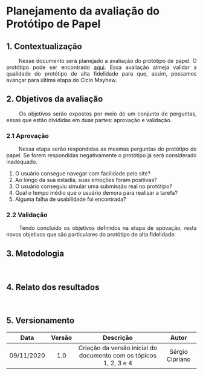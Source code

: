 # Planejamento da avaliação do Protótipo de Papel

## 1. Contextualização

<p align="justify"> &emsp;&emsp; Nesse documento será planejado a avaliação do protótipo de papel. O protótipo pode ser encontrado <a href="https://interacao-humano-computador.github.io/2020.1-UVaJudge/entrega_6/prototipo_papel/prototipo_alta/">aqui</a>. Essa avaliação almeja validar a qualidade do protótipo de alta fidelidade para que, assim, possamos avançar para última etapa do Ciclo Mayhew.</p>

## 2. Objetivos da avaliação

<p align="justify"> &emsp;&emsp; Os objetivos serão expostos por meio de um conjunto de perguntas, essas que estão divididas em duas partes: aprovação e validação.</p>

### 2.1 Aprovação

<p align="justify"> &emsp;&emsp; Nessa etapa serão respondidas as mesmas perguntas do protótipo de papel. Se forem respondidas negativamente o protótipo já será considerado inadequado.</p>

1. O usuário consegue navegar com facilidade pelo site?
2. Ao longo da sua estadia, suas emoções foram positivas?
3. O usuário conseguiu simular uma submissão real no protótipo?
4. Qual o tempo médio que o usuário demora para realizar a tarefa?
5. Alguma falha de usabilidade foi encontrada?

### 2.2 Validação

<p align="justify"> &emsp;&emsp; Tendo concluído os objetivos definidos na etapa de apovação, resta novos objetivos que são particulares do protótipo de alta fidelidade:</p>

## 3. Metodologia

<p align="justify"> &emsp;&emsp; </p>

## 4. Relato dos resultados

<p align="justify"> &emsp;&emsp; </p>

## 5. Versionamento

|Data|Versão|Descrição|Autor|
|:-:|:-:|:-:|:-:|
|09/11/2020|1.0|Criação da versão inicial do documento com os tópicos 1, 2, 3 e 4|Sérgio Cipriano|